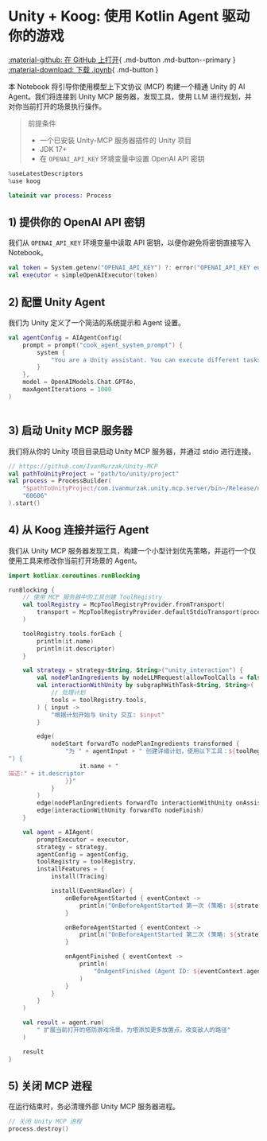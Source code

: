 # Unity + Koog: 使用 Kotlin Agent 驱动你的游戏

[:material-github: 在 GitHub 上打开](
https://github.com/JetBrains/koog/blob/develop/examples/notebooks/UnityMcp.ipynb
){ .md-button .md-button--primary }
[:material-download: 下载 .ipynb](
https://raw.githubusercontent.com/JetBrains/koog/develop/examples/notebooks/UnityMcp.ipynb
){ .md-button }

本 Notebook 将引导你使用模型上下文协议 (MCP) 构建一个精通 Unity 的 AI Agent。我们将连接到 Unity MCP 服务器，发现工具，使用 LLM 进行规划，并对你当前打开的场景执行操作。

> 前提条件
> - 一个已安装 Unity-MCP 服务器插件的 Unity 项目
> - JDK 17+
> - 在 `OPENAI_API_KEY` 环境变量中设置 OpenAI API 密钥

```kotlin
%useLatestDescriptors
%use koog

```

```kotlin
lateinit var process: Process

```

## 1) 提供你的 OpenAI API 密钥
我们从 `OPENAI_API_KEY` 环境变量中读取 API 密钥，以便你避免将密钥直接写入 Notebook。

```kotlin
val token = System.getenv("OPENAI_API_KEY") ?: error("OPENAI_API_KEY environment variable not set")
val executor = simpleOpenAIExecutor(token)
```

## 2) 配置 Unity Agent
我们为 Unity 定义了一个简洁的系统提示和 Agent 设置。

```kotlin
val agentConfig = AIAgentConfig(
    prompt = prompt("cook_agent_system_prompt") {
        system {
            "You are a Unity assistant. You can execute different tasks by interacting with tools from the Unity engine."
        }
    },
    model = OpenAIModels.Chat.GPT4o,
    maxAgentIterations = 1000
)
```

```kotlin

```

## 3) 启动 Unity MCP 服务器
我们将从你的 Unity 项目目录启动 Unity MCP 服务器，并通过 stdio 进行连接。

```kotlin
// https://github.com/IvanMurzak/Unity-MCP
val pathToUnityProject = "path/to/unity/project"
val process = ProcessBuilder(
    "$pathToUnityProject/com.ivanmurzak.unity.mcp.server/bin~/Release/net9.0/com.IvanMurzak.Unity.MCP.Server",
    "60606"
).start()
```

## 4) 从 Koog 连接并运行 Agent
我们从 Unity MCP 服务器发现工具，构建一个小型计划优先策略，并运行一个仅使用工具来修改你当前打开场景的 Agent。

```kotlin
import kotlinx.coroutines.runBlocking

runBlocking {
    // 使用 MCP 服务器中的工具创建 ToolRegistry
    val toolRegistry = McpToolRegistryProvider.fromTransport(
        transport = McpToolRegistryProvider.defaultStdioTransport(process)
    )

    toolRegistry.tools.forEach {
        println(it.name)
        println(it.descriptor)
    }

    val strategy = strategy<String, String>("unity_interaction") {
        val nodePlanIngredients by nodeLLMRequest(allowToolCalls = false)
        val interactionWithUnity by subgraphWithTask<String, String>(
            // 处理计划
            tools = toolRegistry.tools,
        ) { input ->
            "根据计划开始与 Unity 交互: $input"
        }

        edge(
            nodeStart forwardTo nodePlanIngredients transformed {
                "为 " + agentInput + " 创建详细计划，使用以下工具：${toolRegistry.tools.joinToString("
") {
                    it.name + "
描述:" + it.descriptor
                }}"
            }
        )
        edge(nodePlanIngredients forwardTo interactionWithUnity onAssistantMessage { true })
        edge(interactionWithUnity forwardTo nodeFinish)
    }

    val agent = AIAgent(
        promptExecutor = executor,
        strategy = strategy,
        agentConfig = agentConfig,
        toolRegistry = toolRegistry,
        installFeatures = {
            install(Tracing)

            install(EventHandler) {
                onBeforeAgentStarted { eventContext ->
                    println("OnBeforeAgentStarted 第一次 (策略: ${strategy.name})")
                }

                onBeforeAgentStarted { eventContext ->
                    println("OnBeforeAgentStarted 第二次 (策略: ${strategy.name})")
                }

                onAgentFinished { eventContext ->
                    println(
                        "OnAgentFinished (Agent ID: ${eventContext.agentId}, 结果: ${eventContext.result})"
                    )
                }
            }
        }
    )

    val result = agent.run(
        " 扩展当前打开的塔防游戏场景。为塔添加更多放置点，改变敌人的路径"
    )

    result
}
```

## 5) 关闭 MCP 进程
在运行结束时，务必清理外部 Unity MCP 服务器进程。

```kotlin
// 关闭 Unity MCP 进程
process.destroy()